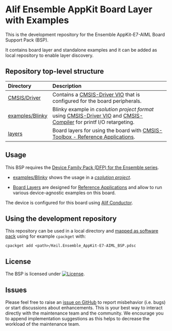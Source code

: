 # Alif Ensemble AppKit Board Layer with Examples

This is the development repository for the Ensemble AppKit-E7-AIML Board Support Pack (BSP).

It contains board layer and standalone examples and it can be added as local repository to enable layer discovery.

## Repository top-level structure

Directory                   | Description
:---------------------------|:--------------
[CMSIS/Driver](https://github.com/VladimirUmek/alif_ensemble_appkit-bsp/tree/main/CMSIS/Driver)       | Contains a [CMSIS-Driver VIO](https://arm-software.github.io/CMSIS_6/latest/Driver/group__vio__interface__gr.html) that is configured for the board peripherals.
[examples/Blinky](https://github.com/VladimirUmek/alif_ensemble_appkit-bsp/tree/main/examples/Blinky) | Blinky example in *csolution project format* using [CMSIS-Driver VIO](https://arm-software.github.io/CMSIS_6/latest/Driver/group__vio__interface__gr.html) and [CMSIS-Compiler](https://arm-software.github.io/CMSIS-Compiler/main/index.html) for printf I/O retargeting.
[layers](https://github.com/VladimirUmek/alif_ensemble_appkit-bsp/tree/main/layers)               | Board layers for using the board with [CMSIS-Toolbox - Reference Applications](https://github.com/Open-CMSIS-Pack/cmsis-toolbox/blob/main/docs/ReferenceApplications.md).

## Usage

This BSP requires the [Device Family Pack (DFP) for the Ensemble series](https://github.com/VladimirUmek/alif_ensemble-cmsis-dfp/tree/dev).

- [examples/Blinky](https://github.com/VladimirUmek/alif_ensemble_appkit-bsp/tree/main/examples/Blinky) shows the usage in a [*csolution project*](https://github.com/VladimirUmek/alif_ensemble_appkit-bsp/blob/main/examples/Blinky/Blinky.csolution.yml).
  
- [Board Layers](https://github.com/VladimirUmek/alif_ensemble_appkit-bsp/tree/main/layers/) are designed for [Reference Applications](https://github.com/Open-CMSIS-Pack/cmsis-toolbox/blob/main/docs/ReferenceApplications.md) and allow to run various device-agnostic examples on this board.

The device is configured for this board using [Alif Conductor](https://conductor.alifsemi.com/).

## Using the development repository

This repository can be used in a local directory and [mapped as software pack](https://github.com/Open-CMSIS-Pack/cmsis-toolbox/blob/main/docs/build-tools.md#install-a-repository) using for example `cpackget` with:

    cpackget add <path>/Keil.Ensemble_AppKit-E7-AIML_BSP.pdsc

## License

The BSP is licensed under [![License](https://img.shields.io/github/license/VladimirUmek/alif_ensemble_appkit-bsp?label)](https://github.com/VladimirUmek/alif_ensemble_appkit-bsp/blob/main/LICENSE).

## Issues

Please feel free to raise an [issue on GitHub](https://github.com/VladimirUmek/alif_ensemble_appkit-bsp/issues)
to report misbehavior (i.e. bugs) or start discussions about enhancements. This
is your best way to interact directly with the maintenance team and the community.
We encourage you to append implementation suggestions as this helps to decrease the
workload of the maintenance team.
